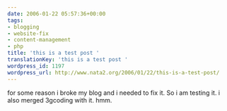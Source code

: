 ```yaml
---
date: 2006-01-22 05:57:36+00:00
tags:
- blogging
- website-fix
- content-management
- php
title: 'this is a test post '
translationKey: 'this is a test post '
wordpress_id: 1197
wordpress_url: http://www.nata2.org/2006/01/22/this-is-a-test-post/
---
```


for some reason i broke my blog and i needed to fix it. So i am testing it. i also merged 3gcoding with it. hmm.
